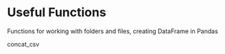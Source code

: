 # Useful Functions
Functions for working with folders and files, creating DataFrame in Pandas

concat_csv
